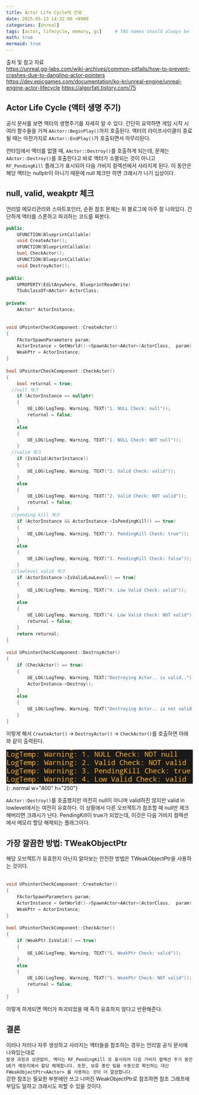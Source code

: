 ```yaml
---
title: Actor Life Cycle의 만료
date: 2025-05-13 14:32:00 +0900
categories: [Unreal]
tags: [actor, lifecycle, memory, gc]     # TAG names should always be lowercase
math: true
mermaid: true
---
```


출처 및 참고 자료<br/>
<https://unreal.gg-labs.com/wiki-archives/common-pitfalls/how-to-prevent-crashes-due-to-dangling-actor-pointers>
<https://dev.epicgames.com/documentation/ko-kr/unreal-engine/unreal-engine-actor-lifecycle>
<https://algorfati.tistory.com/75>

## Actor Life Cycle (액터 생명 주기)

공식 문서를 보면 액터의 생명주기를 자세히 알 수 있다. 간단히 요약하면 게임 시작 시 여러 함수들을 거쳐 ``AActor::BeginPlay()``까지 호출된다. 액터의 라이프사이클이 종료될 때는 마찬가지로 ``AActor::EndPlay()``가 호출되면서 마무리된다.

런타임에서 액터를 없앨 때, ``AActor::Destroy()``를 호출하게 되는데, 문제는 ``AActor::Destroy()``를 호출한다고 바로 액터가 소멸되는 것이 아니고 ``RF_PendingKill`` 플래그가 표시되어 다음 가비지 컬렉션에서 사라지게 된다. 이 동안은 해당 액터는 nullptr이 아니기 때문에 null 체크만 하면 크래시가 나기 십상이다.

## null, valid, weakptr 체크

언리얼 메모리관리와 스마트포인터, 순환 참조 문제는 위 블로그에 아주 잘 나와있다.
간단하게 액터를 스폰하고 파괴하는 코드를 짜본다.

```cpp
public:
	UFUNCTION(BlueprintCallable)
	void CreateActor();
	UFUNCTION(BlueprintCallable)
	bool CheckActor();
	UFUNCTION(BlueprintCallable)
	void DestroyActor();

public:
	UPROPERTY(EditAnywhere, BlueprintReadWrite)
	TSubclassOf<AActor> ActorClass;

private:
	AActor* ActorInstance;
```

```cpp

void UPointerCheckComponent::CreateActor()
{
	FActorSpawnParameters param;
	ActorInstance = GetWorld()->SpawnActor<AActor>(ActorClass,  param);
	WeakPtr = ActorInstance;
}

bool UPointerCheckComponent::CheckActor()
{
	bool returnal = true;
  //null 체크
	if (ActorInstance == nullptr)
	{
		UE_LOG(LogTemp, Warning, TEXT("1. NULL Check: null"));
		returnal = false;
	}
	else
	{
		UE_LOG(LogTemp, Warning, TEXT("1. NULL Check: NOT null"));
	}
  //valid 체크
	if (IsValid(ActorInstance))
	{
		UE_LOG(LogTemp, Warning, TEXT("2. Valid Check: valid"));
	}
	else
	{
		UE_LOG(LogTemp, Warning, TEXT("2. Valid Check: NOT valid"));
		returnal = false;
	}
  //pending kill 체크
	if (ActorInstance && ActorInstance->IsPendingKill() == true)
	{
		UE_LOG(LogTemp, Warning, TEXT("3. PendingKill Check: true"));
	}
	else
	{
		UE_LOG(LogTemp, Warning, TEXT("3. PendingKill Check: false"));
	}
  //lowlevel valid 체크
	if (ActorInstance->IsValidLowLevel() == true)
	{
		UE_LOG(LogTemp, Warning, TEXT("4. Low Valid Check: valid"));
	}
	else
	{
		UE_LOG(LogTemp, Warning, TEXT("4. Low Valid Check: NOT valid"));
		returnal = false;
	}
	return returnal;
}

void UPointerCheckComponent::DestroyActor()
{
	if (CheckActor() == true)
	{
		UE_LOG(LogTemp, Warning, TEXT("Destroying Actor.. is valid.."));
		ActorInstance->Destroy();
	}
	else
	{
		UE_LOG(LogTemp, Warning, TEXT("Destroying Actor.. is not valid.."));
	}
}
```

이렇게 해서 ``CreateActor()`` -> ``DestroyActor()`` -> ``CheckActor()``를 호출하면 아래와 같이 출력된다.

![img-description](/assets/ActorLifeCycle/result1.png){: .normal w="400" h="250"}

``AActor::Destroy()``를 호출했지만 여전히 null이 아니며 valid하진 않지만 valid in lowlevel에서는 여전히 유효하다. 이 상황에서 다른 오브젝트가 참조할 때 null만 체크해버리면 크래시가 난다. PendingKill이 true가 되었는데, 이것은 다음 가비지 컬렉션에서 메모리 할당 해제되는 플래그이다.

## 가장 깔끔한 방법: TWeakObjectPtr
해당 오브젝트가 유효한지 아닌지 알아보는 안전한 방법은 TWeakObjectPtr을 사용하는 것이다.
```cpp

void UPointerCheckComponent::CreateActor()
{
	FActorSpawnParameters param;
	ActorInstance = GetWorld()->SpawnActor<AActor>(ActorClass,  param);
	WeakPtr = ActorInstance;
}

bool UPointerCheckComponent::CheckActor()
{
	if (WeakPtr.IsValid() == true)
	{
		UE_LOG(LogTemp, Warning, TEXT("5. WeakPtr Check: valid"));
	}
	else
	{
		UE_LOG(LogTemp, Warning, TEXT("5. WeakPtr Check: NOT valid"));
		returnal = false;
	}
}
```
이렇게 하게되면 액터가 파괴되었을 때 즉각 유효하지 않다고 반환해준다.

## 결론
이러나 저러나 자주 생성하고 사라지는 액터들을 참조하는 경우는 언리얼 공식 문서에 나와있는대로<br/>
``
발생 과정과 상관없이, 액터는 RF_PendingKill 로 표시되어 다음 가비지 컬렉션 주기 동안 UE가 메모리에서 할당 해제합니다. 또한, 보류 중인 킬을 수동으로 확인하는 대신 FWeakObjectPtr<AActor> 를 사용하는 것이 더 깔끔합니다.
``<br/>
강한 참조는 필요한 부분에만 쓰고 나머진 WeakObjectPtr로 참조하면 참조 그래프에 부담도 덜하고 크래시도 피할 수 있을 것이다.